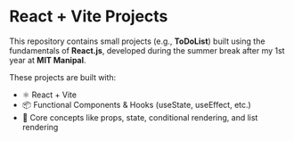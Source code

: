 # React + Vite Projects

This repository contains small projects (e.g., **ToDoList**) built using the fundamentals of **React.js**, developed during the summer break after my 1st year at **MIT Manipal**.

These projects are built with:

- ⚛️ React + Vite
- 📦 Functional Components & Hooks (useState, useEffect, etc.)
- 🧠 Core concepts like props, state, conditional rendering, and list rendering
